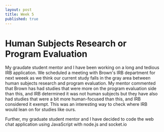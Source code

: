 ```yaml
---
layout: post
title: Week 5
published: true
---
```


# Human Subjects Research or Program Evaluation 

My graudate student mentor and I have been working on a long and tedious IRB application. We scheduled a meeting with Brown's IRB department for next weeek as we think our current study falls in the gray area between human subjects research and program evaluation. My mentor commented that Brown has had studies that were more on the program evaluation side than this, and IRB determined it was not human subjects but they have also had studies that were a bit more human-focused than this, and IRB considered it exempt. This was an interesting way to check where IRB would lean on for studies like ours. 

Further, my graduate student mentor and I have decided to code the web chat application using JavaScript with node.js and socket.io 


